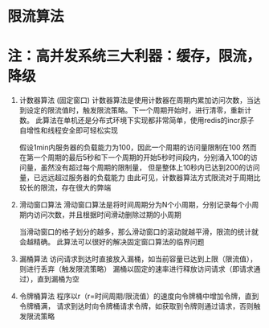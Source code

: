 # 限流算法

# 注：高并发系统三大利器：缓存，限流，降级

1. 计数器算法 (固定窗口)
    计数器算法是使用计数器在周期内累加访问次数，当达到设定的限流值时，触发限流策略。下一个周期开始时，进行清零，重新计数。
    此算法在单机还是分布式环境下实现都非常简单，使用redis的incr原子自增性和线程安全即可轻松实现

    假设1min内服务器的负载能力为100，因此一个周期的访问量限制在100
    然而在第一个周期的最后5秒和下一个周期的开始5秒时间段内，分别涌入100的访问量，虽然没有超过每个周期的限制量，
    但是整体上10秒内已达到200的访问量，已远远超过服务器的负载能力
    由此可见，计数器算法方式限流对于周期比较长的限流，存在很大的弊端
2. 滑动窗口算法
    滑动窗口算法是将时间周期分为N个小周期，分别记录每个小周期内访问次数，并且根据时间滑动删除过期的小周期

    当滑动窗口的格子划分的越多，那么滑动窗口的滚动就越平滑，限流的统计就会越精确。
    此算法可以很好的解决固定窗口算法的临界问题
3. 漏桶算法
    访问请求到达时直接放入漏桶，如当前容量已达到上限（限流值），则进行丢弃（触发限流策略）
    漏桶以固定的速率进行释放访问请求（即请求通过），直到漏桶为空
4. 令牌桶算法
    程序以r（r=时间周期/限流值）的速度向令牌桶中增加令牌，直到令牌桶满，
    请求到达时向令牌桶请求令牌，如获取到令牌则通过请求，否则触发限流策略
